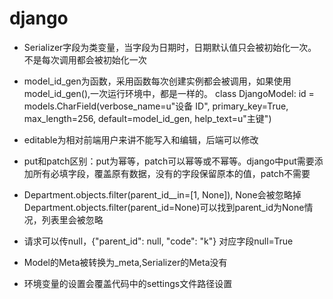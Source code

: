 # django

* Serializer字段为类变量，当字段为日期时，日期默认值只会被初始化一次。不是每次调用都会被初始化一次

* model_id_gen为函数，采用函数每次创建实例都会被调用，如果使用model_id_gen(),一次运行环境中，都是一样的。
class DjangoModel:
    id = models.CharField(verbose_name=u"设备 ID", primary_key=True, max_length=256, default=model_id_gen, help_text=u"主键")

* editable为相对前端用户来讲不能写入和编辑，后端可以修改

* put和patch区别：put为幂等，patch可以幂等或不幂等。django中put需要添加所有必填字段，覆盖原有数据，没有的字段保留原本的值，patch不需要

* Department.objects.filter(parent_id__in=[1, None]), None会被忽略掉
Department.objects.filter(parent_id=None)可以找到parent_id为None情况，列表里会被忽略

* 请求可以传null，{"parent_id": null, "code": "k"} 对应字段null=True

* Model的Meta被转换为_meta,Serializer的Meta没有

* 环境变量的设置会覆盖代码中的settings文件路径设置